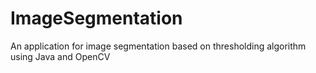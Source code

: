 # ImageSegmentation
An application for image segmentation based on thresholding algorithm using Java and OpenCV
